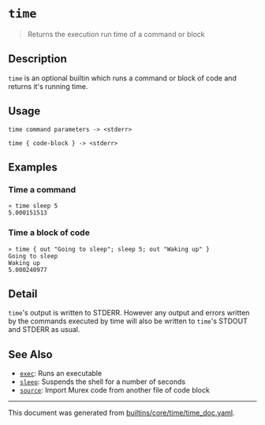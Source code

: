 # `time`

> Returns the execution run time of a command or block

## Description

`time` is an optional builtin which runs a command or block of code and
returns it's running time.

## Usage

```
time command parameters -> <stderr>

time { code-block } -> <stderr>
```

## Examples

### Time a command

```
» time sleep 5
5.000151513
```

### Time a block of code

```
» time { out "Going to sleep"; sleep 5; out "Waking up" }
Going to sleep
Waking up
5.000240977
```

## Detail

`time`'s output is written to STDERR. However any output and errors written
by the commands executed by time will also be written to `time`'s STDOUT
and STDERR as usual.

## See Also

* [`exec`](../commands/exec.md):
  Runs an executable
* [`sleep`](../optional/sleep.md):
  Suspends the shell for a number of seconds
* [`source`](../commands/source.md):
  Import Murex code from another file of code block

<hr/>

This document was generated from [builtins/core/time/time_doc.yaml](https://github.com/lmorg/murex/blob/master/builtins/core/time/time_doc.yaml).